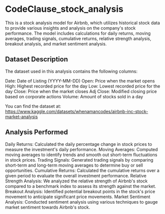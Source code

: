 # CodeClause_stock_analysis

This is a stock analysis model for Airbnb, which utilizes historical stock data to provide various insights and analysis on the company's stock performance. The model includes calculations for daily returns, moving averages, trading signals, cumulative returns, relative strength analysis, breakout analysis, and market sentiment analysis.

## Dataset Description

The dataset used in this analysis contains the following columns:

Date: Date of Listing (YYYY-MM-DD)
Open: Price when the market opens
High: Highest recorded price for the day
Low: Lowest recorded price for the day
Close: Price when the market closes
Adj Close: Modified closing price based on corporate actions
Volume: Amount of stocks sold in a day

You can find the dataset at: https://www.kaggle.com/datasets/whenamancodes/airbnb-inc-stock-market-analysis

## Analysis Performed

Daily Returns: Calculated the daily percentage change in stock prices to measure the investment's daily performance.
Moving Averages: Computed moving averages to identify trends and smooth out short-term fluctuations in stock prices.
Trading Signals: Generated trading signals by comparing short-term and long-term moving averages to determine buy or sell opportunities.
Cumulative Returns: Calculated the cumulative returns over a given period to evaluate the overall investment performance.
Relative Strength Analysis: We analyzed the relative strength of Airbnb's stock compared to a benchmark index to assess its strength against the market.
Breakout Analysis: Identified potential breakout points in the stock's price movement to anticipate significant price movements.
Market Sentiment Analysis: Conducted sentiment analysis using various techniques to gauge market sentiment towards Airbnb's stock.
